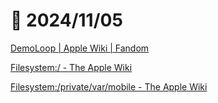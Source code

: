 # 📝 2024/11/05


[DemoLoop | Apple Wiki | Fandom](https://apple.fandom.com/wiki/DemoLoop)


[Filesystem:/ - The Apple Wiki](https://theapplewiki.com/wiki/Filesystem:/)


[Filesystem:/private/var/mobile - The Apple Wiki](https://theapplewiki.com/wiki/Filesystem:/private/var/mobile)


